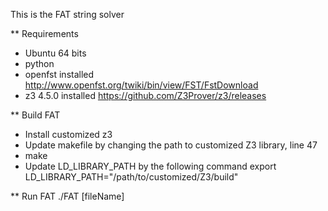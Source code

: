 This is the FAT string solver 

** Requirements
- Ubuntu 64 bits
- python
- openfst installed
http://www.openfst.org/twiki/bin/view/FST/FstDownload
- z3 4.5.0 installed
https://github.com/Z3Prover/z3/releases

** Build FAT
- Install customized z3
- Update makefile by changing the path to customized Z3 library, line 47
- make
- Update LD_LIBRARY_PATH by the following command
export LD_LIBRARY_PATH="/path/to/customized/Z3/build" 

** Run FAT
./FAT [fileName]